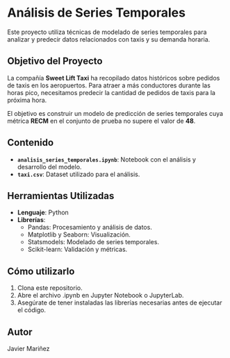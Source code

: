 # Análisis de Series Temporales

Este proyecto utiliza técnicas de modelado de series temporales para analizar y predecir datos relacionados con taxis y su demanda horaria.

## Objetivo del Proyecto

La compañía **Sweet Lift Taxi** ha recopilado datos históricos sobre pedidos de taxis en los aeropuertos. Para atraer a más conductores durante las horas pico, necesitamos predecir la cantidad de pedidos de taxis para la próxima hora. 

El objetivo es construir un modelo de predicción de series temporales cuya métrica **RECM** en el conjunto de prueba no supere el valor de **48**.

## Contenido

- **`analisis_series_temporales.ipynb`**: Notebook con el análisis y desarrollo del modelo.
- **`taxi.csv`**: Dataset utilizado para el análisis.

## Herramientas Utilizadas

- **Lenguaje**: Python
- **Librerías**:
  - Pandas: Procesamiento y análisis de datos.
  - Matplotlib y Seaborn: Visualización.
  - Statsmodels: Modelado de series temporales.
  - Scikit-learn: Validación y métricas.

## Cómo utilizarlo 
1. Clona este repositorio. 
2. Abre el archivo .ipynb en Jupyter Notebook o JupyterLab. 
3. Asegúrate de tener instaladas las librerías necesarias antes de ejecutar el código. 

## Autor 
Javier Mariñez

